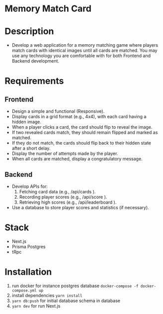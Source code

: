 # Memory Match Card

# Description
- Develop a web application for a memory matching game where players match
cards with identical images until all cards are matched. You may use any
technology you are comfortable with for both Frontend and Backend
development.


# Requirements
## Frontend
- Design a simple and functional (Responsive).
- Display cards in a grid format (e.g., 4x4), with each card having a hidden
image.
- When a player clicks a card, the card should flip to reveal the image.
- If two revealed cards match, they should remain flipped and marked as
matched.
- If they do not match, the cards should flip back to their hidden state after a
short delay.
- Display the number of attempts made by the player.
- When all cards are matched, display a congratulatory message.

## Backend
- Develop APIs for:
  1. Fetching card data (e.g., /api/cards ).
  2. Recording player scores (e.g., /api/score ).
  3. Retrieving high scores (e.g., /api/leaderboard ).
- Use a database to store player scores and statistics (if necessary).

# Stack
- Next.js
- Prisma Postgres
- tRpc

# Installation

1. run docker for instance postgres database `docker-compose -f docker-compose.yml up`
2. install dependencies `yarn install`
3. `yarn db:push` for initial database schema in database
4. `yarn dev` for run Next.js